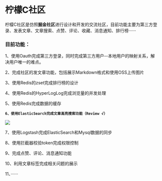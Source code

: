 # 柠檬C社区

柠檬C社区是仿照**掘金社区**进行设计和开发的交流社区，目前功能主要为第三方登录、发表文章、文章搜索、点赞、评论、收藏、消息通知、排行榜······

### 目前功能：
1、使用Oauth完成第三方登录，同时完成第三方用户--本地用户的映射关系，解决用户唯一的难点。

2、完成社区的发文章功能，包括展示Markdown格式和使用OSS上传图片

3、使用Redis的zset完成排行榜的设计

4、使用Redis的HyperLogLog完成浏览量的并发处理

5、使用Redis完成数据的缓存

**`6、使用ElasticSearch完成文章高亮搜索功能（Review √）`**


![](https://typora-imgzc.oss-cn-beijing.aliyuncs.com/typora_img/20200610212733.gif)


7、使用Logstash完成ElasticSearch和Mysql数据的同步

8、使用拦截器校验token完成权限控制

9、完成点赞、评论、消息通知功能

10、利用文章标签完成相关问题的展示

11、······
